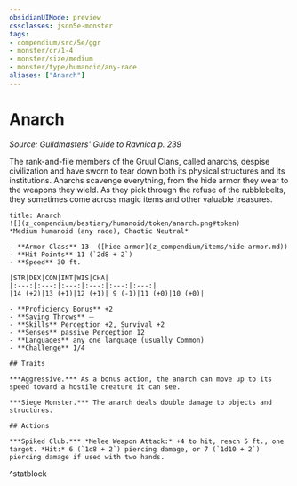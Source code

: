 ```yaml
---
obsidianUIMode: preview
cssclasses: json5e-monster
tags:
- compendium/src/5e/ggr
- monster/cr/1-4
- monster/size/medium
- monster/type/humanoid/any-race
aliases: ["Anarch"]
---
```

# Anarch
*Source: Guildmasters' Guide to Ravnica p. 239*  

The rank-and-file members of the Gruul Clans, called anarchs, despise civilization and have sworn to tear down both its physical structures and its institutions. Anarchs scavenge everything, from the hide armor they wear to the weapons they wield. As they pick through the refuse of the rubblebelts, they sometimes come across magic items and other valuable treasures.

```ad-statblock
title: Anarch
![](z_compendium/bestiary/humanoid/token/anarch.png#token)
*Medium humanoid (any race), Chaotic Neutral*

- **Armor Class** 13  ([hide armor](z_compendium/items/hide-armor.md))
- **Hit Points** 11 (`2d8 + 2`)
- **Speed** 30 ft.

|STR|DEX|CON|INT|WIS|CHA|
|:---:|:---:|:---:|:---:|:---:|:---:|
|14 (+2)|13 (+1)|12 (+1)| 9 (-1)|11 (+0)|10 (+0)|

- **Proficiency Bonus** +2
- **Saving Throws** ⏤
- **Skills** Perception +2, Survival +2
- **Senses** passive Perception 12
- **Languages** any one language (usually Common)
- **Challenge** 1/4

## Traits

***Aggressive.*** As a bonus action, the anarch can move up to its speed toward a hostile creature it can see.

***Siege Monster.*** The anarch deals double damage to objects and structures.

## Actions

***Spiked Club.*** *Melee Weapon Attack:* +4 to hit, reach 5 ft., one target. *Hit:* 6 (`1d8 + 2`) piercing damage, or 7 (`1d10 + 2`) piercing damage if used with two hands.
```
^statblock